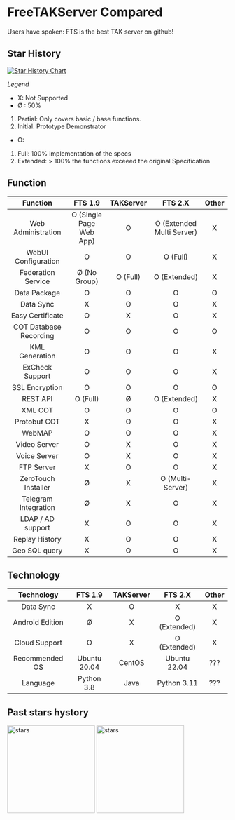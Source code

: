 # FreeTAKServer Compared
Users have spoken: FTS is the best TAK server on github!

## Star History

[![Star History Chart](https://api.star-history.com/svg?repos=FreeTAKTeam/FreeTakServer,TAK-Product-Center/Server,tkuester/taky&type=Date)](https://star-history.com/#FreeTAKTeam/FreeTakServer&TAK-Product-Center/Server&tkuester/taky&Date)



*Legend*

*  X: Not Supported
*  Ø : 50%
1. Partial: Only covers basic / base functions.  
2. Initial: Prototype Demonstrator
* O:  
1. Full: 100% implementation of the specs 
2. Extended: > 100% the functions exceeed the original Specification

## Function
| Function                 |  FTS 1.9                 |  TAKServer   | FTS 2.X                    | Other        |
|       :-:                |       :-:                |      :-:     |      :-:                   |      :-:     |
| Web Administration       | O (Single Page Web App)  |    O         |  O (Extended Multi Server) |      X       |
| WebUI Configuration      | O                        |    O         |     O (Full)               |      X       |
| Federation Service       | Ø (No Group)             |    O (Full)  |     O (Extended)           |      X       |
| Data Package             |     O                    |    O         |     O                      |      O       |
| Data Sync                |     X                    |    O         |     O                      |      X       |
| Easy Certificate         |     O                    |    X         |     O                      |      X       |
| COT Database Recording   |     O                    |    O         |     O                      |      O       |
| KML Generation           |     O                    |    O         |     O                      |      X       |
| ExCheck Support          |     O                    |    O         |     O                      |      X       |
| SSL Encryption           |     O                    |    O         |     O                      |      O       |
| REST API                 |     O (Full)             |    Ø         |     O (Extended)           |      X       |
| XML COT                  |     O                    |    O         |     O                      |      O       |
| Protobuf COT             |     X                    |    O         |     O                      |      X       |
| WebMAP                   |     O                    |    O         |     O                      |      X       |
| Video Server             |     O                    |    X         |     O                      |      X       |
| Voice Server             |     O                    |    X         |     O                      |      X       |
| FTP Server               |     X                    |    O         |     O                      |      X       |
| ZeroTouch Installer      |     Ø                    |    X         |     O (Multi-Server)       |      X       |
| Telegram Integration     |     Ø                    |    X         |     O                      |      X       |
| LDAP / AD support        |     X                    |    O         |     O                      |      X       |
| Replay History           |     X                    |    O         |     O                      |      X       |
| Geo SQL query            |     X                    |    O         |     O                      |      X       |

## Technology

| Technology          |  FTS 1.9            |  TAKServer    |    FTS 2.X       | Other        |
|       :-:           |       :-:           |      :-:      |      :-:         |      :-:     |
| Data Sync           |      X              |      O        |     X            |      X       |
| Android Edition     |      Ø              |      X        |     O (Extended) |      X       |
| Cloud Support       |      O              |      X        |     O (Extended) |      X       |
| Recommended OS      |      Ubuntu 20.04   |      CentOS   |     Ubuntu 22.04 |      ???     |
| Language            |      Python 3.8     |      Java     |     Python 3.11  |      ???     |


 ## Past stars hystory
 <img src="https://github.com/FreeTAKTeam/FreeTAKServer-User-Docs/assets/60719165/4557f24b-cf13-4475-9adc-73c4d37e1834" alt="stars" width="200"/>
<img src="https://user-images.githubusercontent.com/60719165/214121500-4170ffb8-761d-4d01-b9cb-17ec103e8b0c.png" alt="stars" width="200"/>
